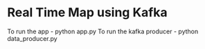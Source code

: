 # Real Time Map using Kafka

To run the app - python app.py
To run the kafka producer - python data_producer.py
